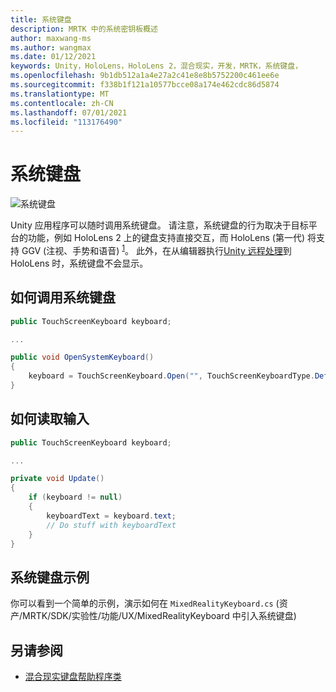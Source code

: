 ```yaml
---
title: 系统键盘
description: MRTK 中的系统密钥板概述
author: maxwang-ms
ms.author: wangmax
ms.date: 01/12/2021
keywords: Unity，HoloLens，HoloLens 2，混合现实，开发，MRTK，系统键盘，
ms.openlocfilehash: 9b1db512a1a4e27a2c41e8e8b5752200c461ee6e
ms.sourcegitcommit: f338b1f121a10577bcce08a174e462cdc86d5874
ms.translationtype: MT
ms.contentlocale: zh-CN
ms.lasthandoff: 07/01/2021
ms.locfileid: "113176490"
---
```

# <a name="system-keyboard"></a>系统键盘

![系统键盘](../images/system-keyboard/MRTK_SystemKeyboard_Main.png)

Unity 应用程序可以随时调用系统键盘。 请注意，系统键盘的行为取决于目标平台的功能，例如 HoloLens 2 上的键盘支持直接交互，而 HoloLens (第一代) 将支持 GGV (注视、手势和语音) <sup>[1](/windows/mixed-reality/gaze)</sup>。 此外，在从编辑器执行[Unity 远程处理](../tools/holographic-remoting.md)到 HoloLens 时，系统键盘不会显示。

## <a name="how-to-invoke-the-system-keyboard"></a>如何调用系统键盘

```c#
public TouchScreenKeyboard keyboard;

...

public void OpenSystemKeyboard()
{
    keyboard = TouchScreenKeyboard.Open("", TouchScreenKeyboardType.Default, false, false, false, false);
}
```

## <a name="how-to-read-the-input"></a>如何读取输入

```c#
public TouchScreenKeyboard keyboard;

...

private void Update()
{
    if (keyboard != null)
    {
        keyboardText = keyboard.text;
        // Do stuff with keyboardText
    }
}
```

## <a name="system-keyboard-example"></a>系统键盘示例

你可以看到一个简单的示例，演示如何在 `MixedRealityKeyboard.cs` (资产/MRTK/SDK/实验性/功能/UX/MixedRealityKeyboard 中引入系统键盘) 

## <a name="see-also"></a>另请参阅

- [混合现实键盘帮助程序类](../experimental/mixed-reality-keyboard.md)
